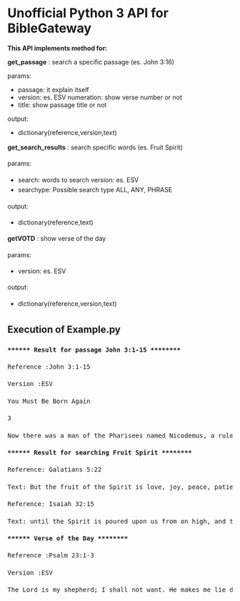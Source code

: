 <h1><strong>Unofficial Python 3 API for BibleGateway</strong></h1>

<p><strong>This API implements method for:</strong></p>

<p><strong>get_passage</strong> : search a specific passage (es. John 3:16)</p>

<p>params:</p>

<ul>
	<li>passage: it explain itself</li>
	<li>version: es. ESV numeration: show verse number or not</li>
	<li>title: show passage title or not</li>
</ul>

<p>output:</p>

<ul>
	<li>dictionary(reference,version,text)</li>
</ul>

<p><strong>get_search_results</strong><em> :&nbsp;</em><span style="line-height: 1.6;">search specific words (es. Fruit Spirit) </span></p>

<p><span style="line-height: 1.6;">params: </span></p>

<ul>
	<li><span style="line-height: 1.6;">search: words to search version: es. ESV </span></li>
	<li><span style="line-height: 1.6;">searchype: Possible search type ALL, ANY, PHRASE </span></li>
</ul>

<p><span style="line-height: 1.6;">output: </span></p>

<ul>
	<li><span style="line-height: 1.6;">dictionary(reference,text) </span></li>
</ul>

<p><span style="line-height: 1.6;"><strong>getVOTD</strong> : show verse of the day </span></p>

<p><span style="line-height: 1.6;">params: </span></p>

<ul>
	<li><span style="line-height: 1.6;">version: es. ESV </span></li>
</ul>

<p><span style="line-height: 1.6;">output: </span></p>

<ul>
	<li><span style="line-height: 1.6;">dictionary(reference,version,text) </span></li>
</ul>

<h2><span style="line-height: 1.6;">Execution of Example.py</span></h2>

<pre>
<span style="line-height: 1.6;"><strong>****** Result for passage John 3:1-15 ******** </strong></span>

<span style="line-height: 1.6;">Reference :John 3:1-15</span>

<span style="line-height: 1.6;">Version :ESV </span>

<span style="line-height: 1.6;">You Must Be Born Again </span>

<span style="line-height: 1.6;">3 </span>

<span style="line-height: 1.6;">Now there was a man of the Pharisees named Nicodemus, a ruler of the Jews. &sup2;This man came to Jesus by night and said to him, &ldquo;Rabbi, we know that you are a teacher come from God, for no one can do these signs that you do unless God is with him.&rdquo; &sup3;Jesus answered him, &ldquo;Truly, truly, I say to you, unless one is born again he cannot see the kingdom of God.&rdquo; ⁴Nicodemus said to him, &ldquo;How can a man be born when he is old? Can he enter a second time into his mother&#39;s womb and be born?&rdquo; ⁵Jesus answered, &ldquo;Truly, truly, I say to you, unless one is born of water and the Spirit, he cannot enter the kingdom of God. ⁶That which is born of the flesh is flesh, and that which is born of the Spirit is spirit. ⁷Do not marvel that I said to you, &lsquo;You must be born again.&rsquo; ⁸The wind blows where it wishes, and you hear its sound, but you do not know where it comes from or where it goes. So it is with everyone who is born of the Spirit.&rdquo;⁹Nicodemus said to him, &ldquo;How can these things be?&rdquo; &sup1;⁰Jesus answered him, &ldquo;Are you the teacher of Israel and yet you do not understand these things? &sup1;&sup1;Truly, truly, I say to you, we speak of what we know, and bear witness to what we have seen, but you do not receive our testimony. &sup1;&sup2;If I have told you earthly things and you do not believe, how can you believe if I tell you heavenly things? &sup1;&sup3;No one has ascended into heaven except he who descended from heaven, the Son of Man. &sup1;⁴And as Moses lifted up the serpent in the wilderness, so must the Son of Man be lifted up, &sup1;⁵that whoever believes in him may have eternal life. </span>

<strong><span style="line-height: 1.6;">****** Result for searching Fruit Spirit ******** </span></strong>

<span style="line-height: 1.6;">Reference: Galatians 5:22 </span>

<span style="line-height: 1.6;">Text: But the fruit of the Spirit is love, joy, peace, patience, kindness, goodness, faithfulness, </span>

<span style="line-height: 1.6;">Reference: Isaiah 32:15</span>

<span style="line-height: 1.6;">Text: until the Spirit is poured upon us from on high, and the wilderness becomes a fruitful field, and the fruitful field is deemed a forest. </span>

<strong><span style="line-height: 1.6;">****** Verse of the Day ******** </span></strong>

<span style="line-height: 1.6;">Reference :Psalm 23:1-3 </span>

<span style="line-height: 1.6;">Version :ESV </span>

<span style="line-height: 1.6;">The Lord is my shepherd; I shall not want. He makes me lie down in green pastures. He leads me beside still waters. He restores my soul. He leads me in paths of righteousness for his name&#39;s sake.</span></pre>
